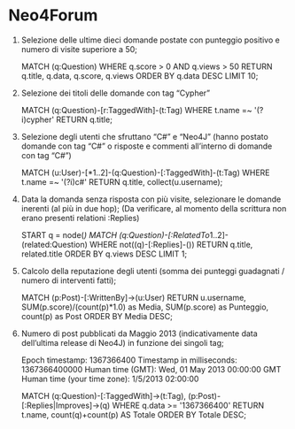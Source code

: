 Neo4Forum
=========

1) Selezione delle ultime dieci domande postate con punteggio positivo e numero di visite superiore a 50;

    MATCH (q:Question)
    WHERE q.score > 0 AND q.views > 50
    RETURN q.title, q.data, q.score, q.views
    ORDER BY q.data DESC
    LIMIT 10;

2) Selezione dei titoli delle domande con tag “Cypher”

    MATCH (q:Question)-[r:TaggedWith]-(t:Tag)
    WHERE t.name =~ '(?i)cypher'
    RETURN q.title;
    
3) Selezione degli utenti che sfruttano “C#” e “Neo4J” (hanno postato domande con tag “C#” o risposte e commenti all’interno di domande con tag “C#”)

    MATCH (u:User)-[*1..2]-(q:Question)-[:TaggedWith]-(t:Tag)
    WHERE t.name =~ '(?i)c#'
    RETURN q.title, collect(u.username);
    
4) Data la domanda senza risposta con più visite, selezionare le domande inerenti (al più in due hop);
(Da verificare, al momento della scrittura non erano presenti relationi :Replies)

    START q = node(*)
    MATCH (q:Question)-[:RelatedTo*1..2]-(related:Question)
    WHERE not((q)-[:Replies]-())
    RETURN q.title, related.title
    ORDER BY q.views DESC
    LIMIT 1;

5) Calcolo della reputazione degli utenti (somma dei punteggi guadagnati / numero di interventi fatti);

    MATCH (p:Post)-[:WrittenBy]->(u:User)
    RETURN u.username, SUM(p.score)/(count(p)*1.0) as Media, SUM(p.score) as Punteggio, count(p) as Post
    ORDER BY Media DESC;
    
6) Numero di post pubblicati da Maggio 2013 (indicativamente data dell’ultima release di Neo4J) in funzione dei singoli tag;

    Epoch timestamp: 1367366400
    Timestamp in milliseconds: 1367366400000
    Human time (GMT): Wed, 01 May 2013 00:00:00 GMT
    Human time (your time zone): 1/5/2013 02:00:00

    MATCH (q:Question)-[:TaggedWith]->(t:Tag),
    (p:Post)-[:Replies|Improves]->(q)
    WHERE q.data >= '1367366400'
    RETURN t.name, count(q)+count(p) AS Totale
    ORDER BY Totale DESC;

